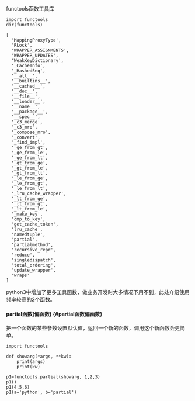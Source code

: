 functools函数工具库

```
import functools
dir(functools)
```

```
[
  'MappingProxyType',
  'RLock',
  'WRAPPER_ASSIGNMENTS',
  'WRAPPER_UPDATES',
  'WeakKeyDictionary',
  '_CacheInfo',
  '_HashedSeq',
  '__all__',
  '__builtins__',
  '__cached__',
  '__doc__',
  '__file__',
  '__loader__',
  '__name__',
  '__package__',
  '__spec__',
  '_c3_merge',
  '_c3_mro',
  '_compose_mro',
  '_convert',
  '_find_impl',
  '_ge_from_gt',
  '_ge_from_le',
  '_ge_from_lt',
  '_gt_from_ge',
  '_gt_from_le',
  '_gt_from_lt',
  '_le_from_ge',
  '_le_from_gt',
  '_le_from_lt',
  '_lru_cache_wrapper',
  '_lt_from_ge',
  '_lt_from_gt',
  '_lt_from_le',
  '_make_key',
  'cmp_to_key',
  'get_cache_token',
  'lru_cache',
  'namedtuple',
  'partial',
  'partialmethod',
  'recursive_repr',
  'reduce',
  'singledispatch',
  'total_ordering',
  'update_wrapper',
  'wraps'
]
```

python3中增加了更多工具函数，做业务开发时大多情况下用不到，此处介绍使用频率较高的2个函数。

#### partial函数\(偏函数\) {#partial函数偏函数}

把一个函数的某些参数设置默认值，返回一个新的函数，调用这个新函数会更简单。

```
import functools

def showarg(*args, **kw):
    print(args)
    print(kw)

p1=functools.partial(showarg, 1,2,3)
p1()
p1(4,5,6)
p1(a='python', b='partial')
```



